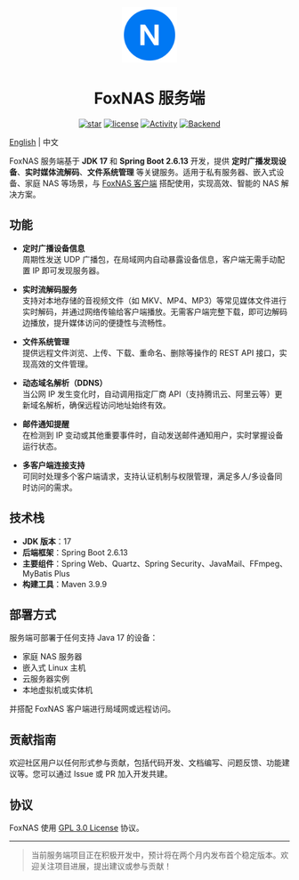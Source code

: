 <p align="center"><img src="./icon.png" width="100" height="100"></p>
<h1 align="center">FoxNAS 服务端</h1>

<div align="center">

[![star](https://img.shields.io/github/stars/ProgramCX/FoxNAServer?logo=github&style=round-square)](https://github.com/ProgramCX/flow_im_app/stargazers)
[![license](https://img.shields.io/github/license/ProgramCX/FoxNAServer?style=round-square&logo=github)](https://github.com/ProgramCX/flow_im_app/blob/main/LICENSE)
[![Activity](https://img.shields.io/github/last-commit/ProgramCX/FoxNAServer?style=round-square&logo=github)](#)
[![Backend](https://img.shields.io/badge/Backend-SpringBoot%202.6.13-brightgreen.svg?style=round-square&logo=spring)](#)

</div>

>

[English](README.md) | 中文

FoxNAS 服务端基于 **JDK 17** 和 **Spring Boot 2.6.13** 开发，提供 **定时广播发现设备**、**实时媒体流解码**、**文件系统管理** 等关键服务。适用于私有服务器、嵌入式设备、家庭 NAS 等场景，与 [FoxNAS 客户端](https://github.com/ProgramCX/FoxNAS) 搭配使用，实现高效、智能的 NAS 解决方案。

## 功能

- **定时广播设备信息**  
  周期性发送 UDP 广播包，在局域网内自动暴露设备信息，客户端无需手动配置 IP 即可发现服务器。

- **实时流解码服务**  
  支持对本地存储的音视频文件（如 MKV、MP4、MP3）等常见媒体文件进行实时解码，并通过网络传输给客户端播放。无需客户端完整下载，即可边解码边播放，提升媒体访问的便捷性与流畅性。

- **文件系统管理**  
  提供远程文件浏览、上传、下载、重命名、删除等操作的 REST API 接口，实现高效的文件管理。


- **动态域名解析（DDNS）**  
  当公网 IP 发生变化时，自动调用指定厂商 API（支持腾讯云、阿里云等）更新域名解析，确保远程访问地址始终有效。

- **邮件通知提醒**  
  在检测到 IP 变动或其他重要事件时，自动发送邮件通知用户，实时掌握设备运行状态。

- **多客户端连接支持**  
  可同时处理多个客户端请求，支持认证机制与权限管理，满足多人/多设备同时访问的需求。

## 技术栈

- **JDK 版本**：17  
- **后端框架**：Spring Boot 2.6.13  
- **主要组件**：Spring Web、Quartz、Spring Security、JavaMail、FFmpeg、MyBatis Plus
- **构建工具**：Maven 3.9.9

## 部署方式

服务端可部署于任何支持 Java 17 的设备：

- 家庭 NAS 服务器  
- 嵌入式 Linux 主机  
- 云服务器实例  
- 本地虚拟机或实体机

并搭配 FoxNAS 客户端进行局域网或远程访问。

## 贡献指南

欢迎社区用户以任何形式参与贡献，包括代码开发、文档编写、问题反馈、功能建议等。您可以通过 Issue 或 PR 加入开发共建。

## 协议

FoxNAS 使用 [GPL 3.0 License](LICENSE) 协议。

---

> 当前服务端项目正在积极开发中，预计将在两个月内发布首个稳定版本。欢迎关注项目进展，提出建议或参与贡献！
